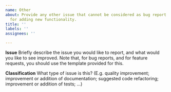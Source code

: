 ```yaml
---
name: Other
about: Provide any other issue that cannot be considered as bug report or a request
  for adding new functionality.
title: ''
labels: ''
assignees: ''

---
```


**Issue**
Briefly describe the issue you would like to report, and what would you like to see improved.
Note that, for bug reports, and for feature requests, you should use the template provided for this.

**Classification**
What type of issue is this? (E.g. quality improvement; improvement or addition of documentation; suggested code refactoring; improvement or addition of tests; ...)
